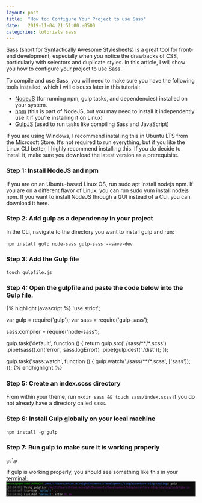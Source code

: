 ```yaml
---
layout: post
title:  "How to: Configure Your Project to use Sass"
date:   2019-11-04 21:51:00 -0500
categories: tutorials sass
---
```

[Sass](https://sass-lang.com/) (short for Syntactically Awesome Stylesheets) is a great tool for front-end development, especially when you notice the drawbacks of CSS, particularly with selectors and duplicate styles. In this article, I will show you how to configure your project to use Sass.

To compile and use Sass, you will need to make sure you have the following tools installed, which I will discuss later in this tutorial:

* [NodeJS](https://nodejs.org/en/) (for running npm, gulp tasks, and dependencies) installed on your system.
* [npm](https://www.npmjs.com/) (this is part of NodeJS, but you may need to install it independently use it if you’re installing it on Linux)
* [GulpJS](https://gulpjs.com/) (used to run tasks like compiling Sass and JavaScript)

If you are using Windows, I recommend installing this in Ubuntu LTS from the Microsoft Store. It’s not required to run everything, but if you like the Linux CLI better, I highly recommend installing this. If you do decide to install it, make sure you download the latest version as a prerequisite.

### Step 1: Install NodeJS and npm

If you are on an Ubuntu-based Linux OS, run sudo apt install nodejs npm. If you are on a different flavor of Linux, you can run sudo yum install nodejs npm. If you want to install NodeJS through a GUI instead of a CLI, you can download it here.

### Step 2: Add gulp as a dependency in your project

In the CLI, navigate to the directory you want to install gulp and run:

`npm install gulp node-sass gulp-sass --save-dev`

### Step 3: Add the Gulp file

`touch gulpfile.js`

### Step 4: Open the gulpfile and paste the code below into the Gulp file.

{% highlight javascript %}
'use strict';
 
var gulp = require('gulp');
var sass = require('gulp-sass');
 
sass.compiler = require('node-sass');
 
gulp.task('default', function () {
  return gulp.src('./sass/**/*.scss')
    .pipe(sass().on('error', sass.logError))
    .pipe(gulp.dest('./dist'));
});
 
gulp.task('sass:watch', function () {
  gulp.watch('./sass/**/*.scss', ['sass']);
});
{% endhighlight %}

### Step 5: Create an index.scss directory

From within your theme, run `mkdir sass && touch sass/index.scss` if you do not already have a directory called sass.

### Step 6: Install Gulp globally on your local machine

`npm install -g gulp`

### Step 7: Run gulp to make sure it is working properly

`gulp`

If gulp is working properly, you should see something like this in your terminal:
![Gulp is working](/assets/img/gulpSassSuccessMessage.PNG)
